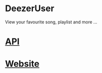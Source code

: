 # DeezerUser
View your favourite song, playlist and more ...

# [API](https://developers.deezer.com/api)
# [Website](https://deezeruserview.000webhostapp.com/)

